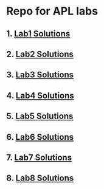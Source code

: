 # Repo for APL labs

## 1. [Lab1 Solutions](https://github.com/Shoray2002/APLlabs/tree/master/Lab1)

## 2. [Lab2 Solutions](https://github.com/Shoray2002/APLlabs/tree/master/Lab2)

## 3. [Lab3 Solutions](https://github.com/Shoray2002/APLlabs/tree/master/Lab3)

## 4. [Lab4 Solutions](https://github.com/Shoray2002/APLlabs/tree/master/Lab4)

## 5. [Lab5 Solutions](https://github.com/Shoray2002/APLlabs/tree/master/Lab5)

## 6. [Lab6 Solutions](https://github.com/Shoray2002/APLlabs/tree/master/Lab6)

## 7. [Lab7 Solutions](https://github.com/Shoray2002/APLlabs/tree/master/Lab7)

## 8. [Lab8 Solutions](https://github.com/Shoray2002/APLlabs/tree/master/Lab8)




